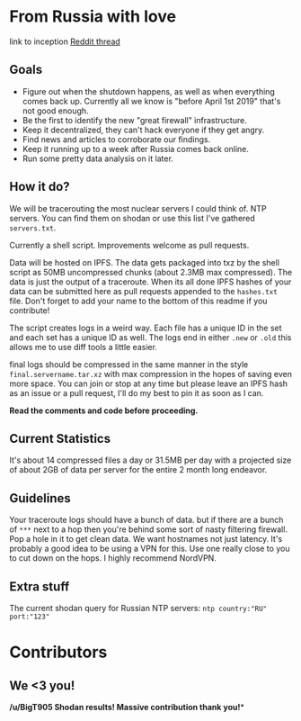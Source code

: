 From Russia with love
===

link to inception [Reddit thread](https://www.reddit.com/r/DataHoarder/comments/apsd7v/with_russia_going_offline_for_a_test_some_time/)

Goals
---

- Figure out when the shutdown happens, as well as when everything comes back up. Currently all we know is "before April 1st 2019" that's not good enough.
- Be the first to identify the new "great firewall" infrastructure.
- Keep it decentralized, they can't hack everyone if they get angry.
- Find news and articles to corroborate our findings.
- Keep it running up to a week after Russia comes back online.
- Run some pretty data analysis on it later.


How it do?
---

We will be tracerouting the most nuclear servers I could think of. NTP servers. You can find them on shodan or use this list I've gathered `servers.txt`.

Currently a shell script. Improvements welcome as pull requests.

Data will be hosted on IPFS. The data gets packaged into txz by the shell script as 50MB uncompressed chunks (about 2.3MB max compressed). The data is just the output of a traceroute. When its all done IPFS hashes of your data can be submitted here as pull requests appended to the `hashes.txt` file. Don't forget to add your name to the bottom of this readme if you contribute!

The script creates logs in a weird way. Each file has a unique ID in the set and each set has a unique ID as well. The logs end in either `.new` or `.old` this allows me to use diff tools a little easier.

final logs should be compressed in the same manner in the style `final.servername.tar.xz` with max compression in the hopes of saving even more space. You can join or stop at any time but please leave an IPFS hash as an issue or a pull request, I'll do my best to pin it as soon as I can.

**Read the comments and code before proceeding.**


Current Statistics
---
It's about 14 compressed files a day or 31.5MB per day with a projected size of about 2GB of data per server for the entire 2 month long endeavor.

Guidelines
---

Your traceroute logs should have a bunch of data. but if there are a bunch of `***` next to a hop then you're behind some sort of nasty filtering firewall. Pop a hole in it to get clean data. We want hostnames not just latency. It's probably a good idea to be using a VPN for this. Use one really close to you to cut down on the hops. I highly recommend NordVPN.


Extra stuff
---

The current shodan query for Russian NTP servers: `ntp country:"RU" port:"123"`


Contributors
===

We <3 you!
---

**/u/BigT905 Shodan results! Massive contribution thank you!***
